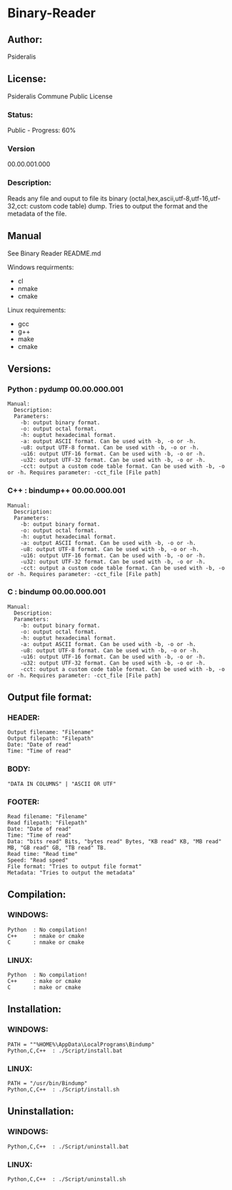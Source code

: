 # Binary-Reader
## Author: 
Psideralis
## License: 
Psideralis Commune Public License
### Status:
Public - Progress: 60%
### Version
00.00.001.000
### Description:
Reads any file and ouput to file its binary (octal,hex,ascii,utf-8,utf-16,utf-32,cct: custom code table) dump. Tries to output the format and the metadata of the file.
## Manual
See Binary Reader README.md

Windows requirments:
  - cl 
  - nmake 
  - cmake 

Linux requirements:
  - gcc
  - g++
  - make 
  - cmake 

## Versions:
  ### Python : pydump  00.00.000.001
    Manual:
      Description:
      Parameters:
        -b: output binary format.
        -o: output octal format.
        -h: ouptut hexadecimal format.
        -a: output ASCII format. Can be used with -b, -o or -h.
        -u8: output UTF-8 format. Can be used with -b, -o or -h.
        -u16: output UTF-16 format. Can be used with -b, -o or -h.
        -u32: output UTF-32 format. Can be used with -b, -o or -h.
        -cct: output a custom code table format. Can be used with -b, -o or -h. Requires parameter: -cct_file [File path]
  ### C++     : bindump++   00.00.000.001
    Manual:
      Description:
      Parameters:
        -b: output binary format.
        -o: output octal format.
        -h: ouptut hexadecimal format.
        -a: output ASCII format. Can be used with -b, -o or -h.
        -u8: output UTF-8 format. Can be used with -b, -o or -h.
        -u16: output UTF-16 format. Can be used with -b, -o or -h.
        -u32: output UTF-32 format. Can be used with -b, -o or -h.
        -cct: output a custom code table format. Can be used with -b, -o or -h. Requires parameter: -cct_file [File path]
  ### C       : bindump     00.00.000.001
    Manual:
      Description:
      Parameters:
        -b: output binary format.
        -o: output octal format.
        -h: ouptut hexadecimal format.
        -a: output ASCII format. Can be used with -b, -o or -h.
        -u8: output UTF-8 format. Can be used with -b, -o or -h.
        -u16: output UTF-16 format. Can be used with -b, -o or -h.
        -u32: output UTF-32 format. Can be used with -b, -o or -h.
        -cct: output a custom code table format. Can be used with -b, -o or -h. Requires parameter: -cct_file [File path]
## Output file format:
  ### HEADER:
    Output filename: "Filename"
    Output filepath: "Filepath"
    Date: "Date of read"
    Time: "Time of read"
  ### BODY:
    "DATA IN COLUMNS" | "ASCII OR UTF"
  ### FOOTER:
    Read filename: "Filename"
    Read filepath: "Filepath"
    Date: "Date of read"
    Time: "Time of read"
    Data: "bits read" Bits, "bytes read" Bytes, "KB read" KB, "MB read" MB, "GB read" GB, "TB read" TB.
    Read time: "Read time"
    Speed: "Read speed"
    File format: "Tries to output file format"
    Metadata: "Tries to output the metadata"
## Compilation:
  ### WINDOWS:
    Python  : No compilation!
    C++     : nmake or cmake
    C       : nmake or cmake
  ### LINUX:
    Python  : No compilation!
    C++     : make or cmake
    C       : make or cmake
## Installation:
  ### WINDOWS:
    PATH = ""%HOME%\AppData\LocalPrograms\Bindump"
    Python,C,C++  : ./Script/install.bat
  ### LINUX:
    PATH = "/usr/bin/Bindump"
    Python,C,C++  : ./Script/install.sh
## Uninstallation:
  ### WINDOWS:
    Python,C,C++  : ./Script/uninstall.bat
  ### LINUX:
    Python,C,C++  : ./Script/uninstall.sh
    
<!---
## Tools:
  ### Disassembler: 
  #### Tries to output assembly code from binary file. 
    Author: Psideralis
    License: GNU GPL
    Status: Unfinished
    Versions: 00.00.000.001
  ### Decompiler: 
  #### Tries to output C or C++ code from binary file or assembly file. 
    Author: Psideralis
    License: GNU GPL
    Status: Unfinished
    Versions: 00.00.000.001
  ### Disinterpreter: 
  #### Tries to output Python or C# code from C++ file. 
    Author: Psideralis
    License: GNU GPL
    Status: Unfinished
    Versions: 00.00.000.001
-->